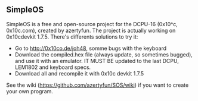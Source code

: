 SimpleOS
--------

SimpleOS is a free and open-source project for the DCPU-16 (0x10^c, 0x10c.com), created by azertyfun. The project is actually working on 0x10cdevkit 1.7.5.
There's differents solutions to try it:
- Go to http://0x10co.de/joh48, somme bugs with the keyboard
- Download the compiled.hex file (always update, so sometimes bugged), and use it with an emulator. IT MUST BE updated to the last DCPU, LEM1802 and keyboard specs.
- Download all and recompile it with 0x10c devkit 1.7.5

See the wiki (https://github.com/azertyfun/SOS/wiki) if you want to create your own program.